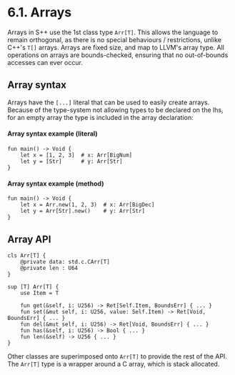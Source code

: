 # 6.1. Arrays
Arrays in S++ use the 1st class type `Arr[T]`. This allows the language to remain orthogonal, as there is no special 
behaviours / restrictions, unlike C++'s `T[]` arrays. Arrays are fixed size, and map to LLVM's array type. All 
operations on arrays are bounds-checked, ensuring that no out-of-bounds accesses can ever occur.

## Array syntax
Arrays have the `[...]` literal that can be used to easily create arrays. Because of the type-system not allowing 
types to be declared on the lhs, for an empty array the type is included in the array declaration:

#### Array syntax example (literal)
```s++
fun main() -> Void {
    let x = [1, 2, 3]  # x: Arr[BigNum]
    let y = [Str]      # y: Arr[Str]
}
```

#### Array syntax example (method)
```s++
fun main() -> Void {
    let x = Arr.new(1, 2, 3)  # x: Arr[BigDec]
    let y = Arr[Str].new()    # y: Arr[Str]
}
```

## Array API
```s++
cls Arr[T] {
    @private data: std.c.CArr[T]
    @private len : U64
}

sup [T] Arr[T] {
    use Item = T
    
    fun get(&self, i: U256) -> Ret[Self.Item, BoundsErr] { ... }
    fun set(&mut self, i: U256, value: Self.Item) -> Ret[Void, BoundsErr] { ... }
    fun del(&mut self, i: U256) -> Ret[Void, BoundsErr] { ... }
    fun has(&self, i: U256) -> Bool { ... }
    fun len(&self) -> U256 { ... }
}
```
Other classes are superimposed onto `Arr[T]` to provide the rest of the API. The `Arr[T]` type is a wrapper around a
C array, which is stack allocated.
